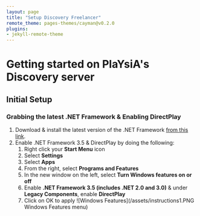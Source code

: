 ```yaml
---
layout: page
title: "Setup Discovery Freelancer"
remote_theme: pages-themes/cayman@v0.2.0
plugins:
- jekyll-remote-theme
---
```


# Getting started on PlaYsiA's Discovery server

## Initial Setup
### Grabbing the latest .NET Framework & Enabling DirectPlay
1. Download & install the latest version of the .NET Framework [from this link](https://www.microsoft.com/net/download/framework).
2. Enable .NET Framework 3.5 & DirectPlay by doing the following:
	1. Right click your **Start Menu** icon
	2. Select **Settings**
	3. Select **Apps**
	4. From the right, select **Programs and Features**
	5. In the new window on the left, select **Turn Windows features on or off**
	6. Enable **.NET Framework 3.5 (includes .NET 2.0 and 3.0)** & under **Legacy Components**, enable **DirectPlay**
	7. Click on OK to apply
![Windows Features](/assets/instructions1.PNG Windows Features menu)
